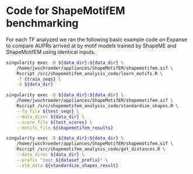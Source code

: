 # Code for ShapeMotifEM benchmarking

For each TF analyzed we ran the following basic example code on Expanse
to compare AUPRs arrived at by motif models trained by ShapeME and ShapeMotifEM
using identical inputs.

```bash
singularity exec -B ${data_dir}:${data_dir} \
    /home/jwschroeder/appliances/ShapeMotifEM/shapemotifem.sif \
    Rscript /src/shapemotifem_analysis_code/learn_motifs.R \
    -f {train_seqs} \
    -d ${data_dir}

singularity exec -B ${data_dir}:${data_dir} \
    /home/jwschroeder/appliances/ShapeMotifEM/shapemotifem.sif \
    Rscript /src/shapemotifem_analysis_code/standardize_shapes.R \
    --fa_file ${test_seqs} \
    --data_direc ${data_dir} \
    --score_file ${test_scores} \
    --motifs_file ${shapemotifem_results}

singularity exec -B ${data_dir}:${data_dir} \
    /home/jwschroeder/appliances/ShapeMotifEM/shapemotifem.sif \
    Rscript /src/shapemotifem_analysis_code/get_distances.R \
    --data_direc ${data_dir} \
    --prefix "test_${dataset_prefix}" \
    --std_data ${standardize_shapes_result}
```
